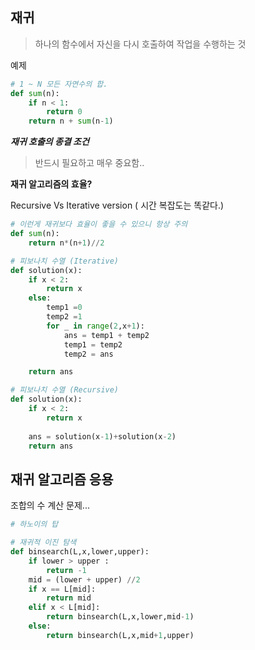 ## 재귀

> 하나의 함수에서 자신을 다시 호출하여 작업을 수행하는 것



예제

```python
# 1 ~ N 모든 자연수의 합.
def sum(n):
    if n < 1:
        return 0 
    return n + sum(n-1)
```



***재귀 호출의 종결 조건*** 

> 반드시 필요하고 매우 중요함..



**재귀 알고리즘의 효율?**

Recursive  Vs Iterative version ( 시간 복잡도는 똑같다.)

```python
# 이런게 재귀보다 효율이 좋을 수 있으니 항상 주의
def sum(n):
    return n*(n+1)//2
```



```python
# 피보나치 수열 (Iterative)
def solution(x):
    if x < 2:
        return x
    else:
        temp1 =0
        temp2 =1
        for _ in range(2,x+1):
            ans = temp1 + temp2
            temp1 = temp2
            temp2 = ans

    return ans
```

```python
# 피보나치 수열 (Recursive)
def solution(x):
    if x < 2:
        return x
    	
    ans = solution(x-1)+solution(x-2)
    return ans
```



## 재귀 알고리즘 응용

 조합의 수 계산 문제...



```python 
# 하노이의 탑

```

```python 
# 재귀적 이진 탐색
def binsearch(L,x,lower,upper):
    if lower > upper :
        return -1
    mid = (lower + upper) //2
    if x == L[mid]:
        return mid
    elif x < L[mid]:
        return binsearch(L,x,lower,mid-1)
    else:
    	return binsearch(L,x,mid+1,upper)
    
```

